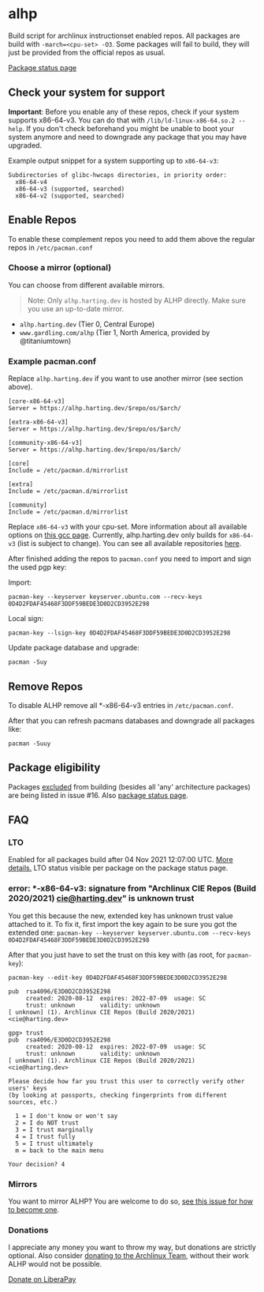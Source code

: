 # alhp

Build script for archlinux instructionset enabled repos. All packages are build with `-march=<cpu-set> -O3`. Some
packages will fail to build, they will just be provided from the official repos as usual.

[Package status page](https://alhp.anonfunc.dev/packages.html)

## Check your system for support

**Important**: Before you enable any of these repos, check if your system supports x86-64-v3. You can do that
with `/lib/ld-linux-x86-64.so.2 --help`. If you don't check beforehand you might be unable to boot your system anymore
and need to downgrade any package that you may have upgraded.

Example output snippet for a system supporting up to `x86-64-v3`:

```
Subdirectories of glibc-hwcaps directories, in priority order:
  x86-64-v4
  x86-64-v3 (supported, searched)
  x86-64-v2 (supported, searched)
```

## Enable Repos

To enable these complement repos you need to add them above the regular repos in `/etc/pacman.conf`

### Choose a mirror (optional)

You can choose from different available mirrors.
> Note: Only `alhp.harting.dev` is hosted by ALHP directly. Make sure you use an up-to-date mirror.

- `alhp.harting.dev` (Tier 0, Central Europe)
- `www.gardling.com/alhp` (Tier 1, North America, provided by @titaniumtown)

### Example pacman.conf

Replace `alhp.harting.dev` if you want to use another mirror (see section above).

```editorconfig
[core-x86-64-v3]
Server = https://alhp.harting.dev/$repo/os/$arch/

[extra-x86-64-v3]
Server = https://alhp.harting.dev/$repo/os/$arch/

[community-x86-64-v3]
Server = https://alhp.harting.dev/$repo/os/$arch/

[core]
Include = /etc/pacman.d/mirrorlist

[extra]
Include = /etc/pacman.d/mirrorlist

[community]
Include = /etc/pacman.d/mirrorlist
```

Replace `x86-64-v3` with your cpu-set. More information about all available options
on [this gcc page](https://gcc.gnu.org/onlinedocs/gcc/x86-Options.html). Currently, alhp.harting.dev only builds
for `x86-64-v3` (list is subject to change). You can see all available repositories [here](https://alhp.harting.dev/).

After finished adding the repos to `pacman.conf` you need to import and sign the used pgp key:

Import:

```
pacman-key --keyserver keyserver.ubuntu.com --recv-keys 0D4D2FDAF45468F3DDF59BEDE3D0D2CD3952E298
```

Local sign:

```
pacman-key --lsign-key 0D4D2FDAF45468F3DDF59BEDE3D0D2CD3952E298
```

Update package database and upgrade:

```
pacman -Suy
```

## Remove Repos

To disable ALHP remove all *-x86-64-v3 entries in `/etc/pacman.conf`.

After that you can refresh pacmans databases and downgrade all packages like:

```
pacman -Suuy
```

## Package eligibility

Packages [excluded](https://www.reddit.com/r/archlinux/comments/oflged/alhp_archlinux_recompiled_for_x8664v3_experimental/h4fkinu?utm_source=share&utm_medium=web2x&context=3)
from building (besides all 'any' architecture packages) are being listed in issue #16.
Also [package status page](https://alhp.anonfunc.dev/packages.html).

## FAQ

### LTO

Enabled for all packages build after 04 Nov 2021 12:07:00
UTC. [More details.](https://git.harting.dev/anonfunc/ALHP.GO/issues/52)
LTO status visible per package on the package status page.

### error: *-x86-64-v3: signature from "Archlinux CIE Repos (Build 2020/2021) <cie@harting.dev>" is unknown trust

You get this because the new, extended key has unknown trust value attached to it. To fix it, first import the key again
to be sure you got the extended one:
`pacman-key --keyserver keyserver.ubuntu.com --recv-keys 0D4D2FDAF45468F3DDF59BEDE3D0D2CD3952E298`

After that you just have to set the trust on this key with (as root, for `pacman-key`):

```
pacman-key --edit-key 0D4D2FDAF45468F3DDF59BEDE3D0D2CD3952E298

pub  rsa4096/E3D0D2CD3952E298
     created: 2020-08-12  expires: 2022-07-09  usage: SC  
     trust: unknown       validity: unknown
[ unknown] (1). Archlinux CIE Repos (Build 2020/2021) <cie@harting.dev>

gpg> trust
pub  rsa4096/E3D0D2CD3952E298
     created: 2020-08-12  expires: 2022-07-09  usage: SC  
     trust: unknown       validity: unknown
[ unknown] (1). Archlinux CIE Repos (Build 2020/2021) <cie@harting.dev>

Please decide how far you trust this user to correctly verify other users' keys
(by looking at passports, checking fingerprints from different sources, etc.)

  1 = I don't know or won't say
  2 = I do NOT trust
  3 = I trust marginally
  4 = I trust fully
  5 = I trust ultimately
  m = back to the main menu

Your decision? 4
````

### Mirrors

You want to mirror ALHP? You are welcome to do
so, [see this issue for how to become one](https://git.harting.dev/anonfunc/ALHP.GO/issues/38#issuecomment-744).

### Donations

I appreciate any money you want to throw my way, but donations are strictly optional. Also
consider [donating to the Archlinux Team](https://archlinux.org/donate/), without their work ALHP would not be possible.

[Donate on LiberaPay](https://liberapay.com/anonfunc/)